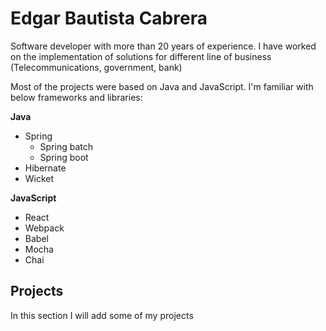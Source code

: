 # Edgar Bautista Cabrera

Software developer with more than 20 years of experience. I have worked on the implementation of solutions for different line of business (Telecommunications, government, bank)

Most of the projects were based on Java and JavaScript. I'm familiar with below frameworks and libraries:

**Java**
  * Spring
    * Spring batch
    * Spring boot
  * Hibernate
  * Wicket
  
**JavaScript**
  * React
  * Webpack
  * Babel
  * Mocha
  * Chai

## Projects

In this section I will add some of my projects
